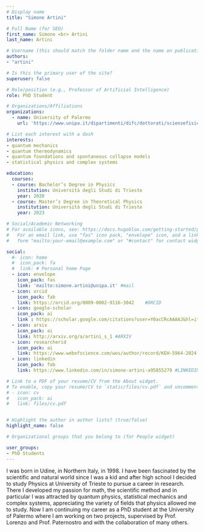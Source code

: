 ```yaml
---
# Display name
title: "Simone Artini"

# Full Name (for SEO)
first_name: Simone <br> Artini
last_name: Artini

# Username (this should match the folder name and the name on publications)
authors:
- "artini"

# Is this the primary user of the site?
superuser: false

# Role/position (e.g., Professor of Artificial Intelligence)
role: PhD Student

# Organizations/Affiliations
organizations:
  - name: University of Palermo
    url: 'https://www.unipa.it/dipartimenti/difc/dottorati/scienzefisicheechimiche/en/phd-students/'

# List each interest with a dash
interests:
- quantum mechanics
- quantum thermodynamics
- quantum foundations and spontaneous collapse models
- statistical physics and complex systems

education:
  courses:
  - course: Bachelor’s Degree in Physics
    institution: Università degli Studi di Trieste
    year: 2020
  - course: Master’s Degree in Theoretical Physics
    institution: Università degli Studi di Trieste
    year: 2023

# Social/Academic Networking
# For available icons, see: https://docs.hugoblox.com/getting-started/page-builder/#icons
#   For an email link, use "fas" icon pack, "envelope" icon, and a link in the
#   form "mailto:your-email@example.com" or "#contact" for contact widget.

social:
  #- icon: home
  #  icon_pack: fa
  #  link: # Personal home Page
  - icon: envelope
    icon_pack: fas
    link: 'mailto:simone.artini@unipa.it' #mail
  - icon: orcid
    icon_pack: fab
    link: https://orcid.org/0009-0002-9116-3042    #ORCID
  - icon: google-scholar 
    icon_pack: ai
    link : https://scholar.google.com/citations?user=Y0acCRcAAAAJ&hl=it&oi=ao #SCHOLAR
  - icon: arxiv
    icon_pack: ai
    link: http://arxiv.org/a/artini_s_1 #ARXIV
  - icon: researcherid
    icon_pack: ai
    link: https://www.webofscience.com/wos/author/record/KEH-5964-2024 #WOS
  - icon: linkedin
    icon_pack: fab
    link: https://www.linkedin.com/in/simone-artini-a95855279 #LINKEDIN

# Link to a PDF of your resume/CV from the About widget.
# To enable, copy your resume/CV to `static/files/cv.pdf` and uncomment the lines below.
# - icon: cv
#   icon_pack: ai
#   link: files/cv.pdf


# Highlight the author in author lists? (true/false)
highlight_name: false

# Organizational groups that you belong to (for People widget)

user_groups:
- PhD Students
---
```

I was born in Udine, in Northern Italy, in 1998. I have been fascinated by the scientific and natural world since I was a kid and after high school I decided to study Physics at University of Trieste to pursue a career in research. There I developed my passion for math, the scientific method and in particular I was attracted by quantum physics, statistical mechanics and complex systems, appreciating the variety of fields that physics allowed me to study. Now I am continuing my career as a PhD student at the University of Palermo where I am working on two projects, supervised by Prof. Lorenzo and Prof. Paternostro and with the collaboration of many others.